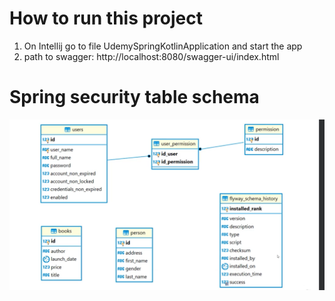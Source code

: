 # How to run this project
1. On Intellij go to file UdemySpringKotlinApplication and start the app  
2. path to swagger: http://localhost:8080/swagger-ui/index.html


# Spring security table schema

![img.png](img.png)